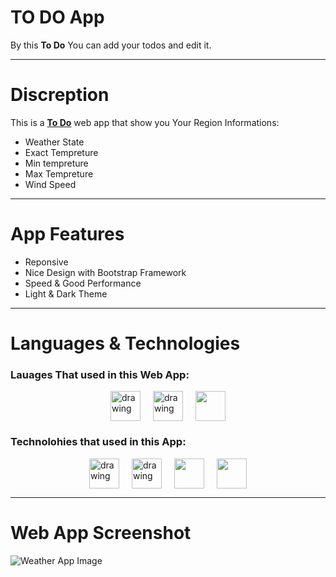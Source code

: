 # TO DO App

By this **To Do** You can add your todos and edit it.

-----

# Discreption
This is a [**To Do**](https://todolist-a.vercel.app/) web app that show you Your Region Informations:
  - Weather State
  - Exact Tempreture
  - Min tempreture
  - Max Tempreture
  - Wind Speed

-----

# App Features
  - Reponsive
  - Nice Design with Bootstrap Framework
  - Speed & Good Performance
  - Light & Dark Theme

-----

# Languages & Technologies
### Lauages That used in this Web App:

<div style="display: flex; justify-content: center; align-items: center; gap: 20px;">
  <a href="https://developer.mozilla.org/en-US/docs/Web/HTML"><img src="https://img.icons8.com/color/48/000000/html-5--v1.png" alt="drawing" width="48" height="48"/></a>
  <a href="https://developer.mozilla.org/en-US/docs/Web/CSS?retiredLocale=ar"><img src="https://img.icons8.com/color/48/000000/css3.png" alt="drawing" width="48" height="48"/></a>
  <a href="https://www.javascript.com/"><img src="https://img.icons8.com/color/48/000000/javascript--v2.png" width="48" height="48"/></a>
</div>

### Technolohies that used in this App:

<div style="display: flex; justify-content: center; align-items: center; gap: 20px;">
  <a href="https://reactjs.org/"><img src="https://cdn-icons-png.flaticon.com/512/3334/3334886.png" alt="drawing" width="48" height="48"/></a>
  <a href="https://redux.js.org/"><img src="https://cdn.iconscout.com/icon/free/png-64/redux-3521674-2945118.png" alt="drawing" width="48" height="48"/></a>
  <a href="https://getbootstrap.com/"><img src="https://img.icons8.com/color/48/000000/bootstrap.png" width="48" height="48"/></a>
  <a href="https://styled-components.com/"><img src="https://cdn.iconscout.com/icon/premium/png-64-thumb/nail-polish-73-761221.png" width="48" height="48"/></a>
</div>

-----

# Web App Screenshot
![Weather App Image](https://github.com/ahmedmohmd/to-do-app/blob/main/app-screenshot.png?raw=true)
